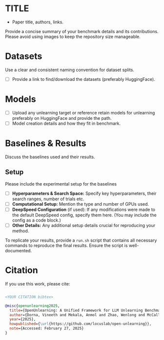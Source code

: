 # TITLE

- Paper title, authors, links.

Provide a concise summary of your benchmark details and its contributions. Please avoid using images to keep the repository size manageable.

# Datasets

Use a clear and consistent naming convention for dataset splits.

- [ ] Provide a link to find/download the datasets (preferably HuggingFace).

# Models


- [ ] Upload any unlearning target or reference retain models for unlearning preferably on HuggingFace and provide the path.
- [ ] Model creation details and how they fit in benchmark.

# Baselines & Results

Discuss the baselines used and their results.


## Setup
Please include the experimental setup for the baselines

- [ ] **Hyperparameters & Search Space:** Specify key hyperparameters, their search ranges, number of trials etc.
- [ ] **Computational Setup:** Mention the type and number of GPUs used.
- [ ] **DeepSpeed Configuration** (if used): If any modifications were made to the default DeepSpeed config, specify them here. (You may include the config as a code block.)
- [ ] **Other Details:** Any additional setup details crucial for reproducing your method.

To replicate your results, provide a `run.sh` script that contains all necessary commands to reproduce the final results. Ensure the script is well-documented.


# Citation


If you use this work, please cite:

```bibtex

<YOUR CITATION bibtex>

@misc{openunlearning2025,
  title={OpenUnlearning: A Unified Framework for LLM Unlearning Benchmarks},
  author={Dorna, Vineeth and Mekala, Anmol and Zhao, Wenlong and McCallum, Andrew and Kolter, J Zico and Maini, Pratyush},
  year={2025},
  howpublished={\url{https://github.com/locuslab/open-unlearning}},
  note={Accessed: February 27, 2025}
}
```